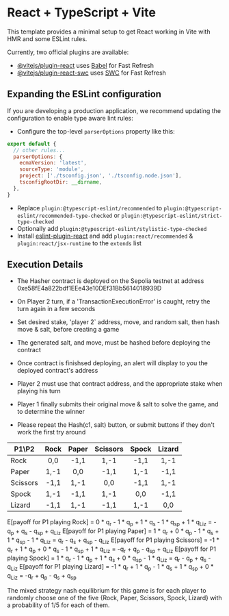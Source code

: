# React + TypeScript + Vite

This template provides a minimal setup to get React working in Vite with HMR and some ESLint rules.

Currently, two official plugins are available:

- [@vitejs/plugin-react](https://github.com/vitejs/vite-plugin-react/blob/main/packages/plugin-react/README.md) uses [Babel](https://babeljs.io/) for Fast Refresh
- [@vitejs/plugin-react-swc](https://github.com/vitejs/vite-plugin-react-swc) uses [SWC](https://swc.rs/) for Fast Refresh

## Expanding the ESLint configuration

If you are developing a production application, we recommend updating the configuration to enable type aware lint rules:

- Configure the top-level `parserOptions` property like this:

```js
export default {
  // other rules...
  parserOptions: {
    ecmaVersion: 'latest',
    sourceType: 'module',
    project: ['./tsconfig.json', './tsconfig.node.json'],
    tsconfigRootDir: __dirname,
  },
}
```

- Replace `plugin:@typescript-eslint/recommended` to `plugin:@typescript-eslint/recommended-type-checked` or `plugin:@typescript-eslint/strict-type-checked`
- Optionally add `plugin:@typescript-eslint/stylistic-type-checked`
- Install [eslint-plugin-react](https://github.com/jsx-eslint/eslint-plugin-react) and add `plugin:react/recommended` & `plugin:react/jsx-runtime` to the `extends` list


## Execution Details
- The Hasher contract is deployed on the Sepolia testnet at address 0xe58fE4a822bdf1EEe43e10DEf31Bb5614018939D
- On Player 2 turn, if a 'TransactionExecutionError' is caught, retry the turn again in a few seconds
- Set desired stake, 'player 2` address, move, and random salt, then hash move & salt, before creating a game
- The generated salt, and move, must be hashed before deploying the contract
- Once contract is finishsed deploying, an alert will display to you the deployed contract's address
- Player 2 must use that contract address, and the appropriate stake when playing his turn
- Player 1 finally submits their original move & salt to solve the game, and to determine the winner

- Please repeat the Hash(c1, salt) button, or submit buttons if they don't work the first try around


| P1\P2    | Rock          | Paper           | Scissors  | Spock | Lizard |
| -------- |:-------------:|:---------------:|:---------:|:-----:|:------:|
| Rock     |      0,0         |  -1,1           |      1,-1 |     -1,1  |    1,-1    |
| Paper    | 1,-1      | 0,0   |     -1,1 |    1,-1   |     -1,1   |
| Scissors | -1,1    | 1,-1        |       0,0 |   -1,1    |  1,-1      |
| Spock    | 1,-1 | -1,1        |    1,-1 |    0,0   | -1,1       |
| Lizard   | -1,1 | 1,-1        |      -1,1 |   1,-1    |  0,0      |


E[payoff for P1 playing Rock] = 0 * q<sub>r</sub> - 1 *  q<sub>p</sub>  + 1 * q<sub>s</sub>  - 1 * q<sub>sp</sub> + 1 * q<sub>Liz</sub> = -q<sub>p</sub> + q<sub>s</sub> - q<sub>sp</sub> + q<sub>Liz</sub>
E[payoff for P1 playing Paper] = 1 * q<sub>r</sub> + 0 *  q<sub>p</sub>  - 1 *  q<sub>s</sub>  + 1 * q<sub>sp</sub> - 1 * q<sub>Liz</sub> = q<sub>r</sub> - q<sub>s</sub> + q<sub>sp</sub> - q<sub>Liz</sub>
E[payoff for P1 playing Scissors] = -1 * q<sub>r</sub> + 1 * q<sub>p</sub>  + 0 *  q<sub>s</sub>  - 1 * q<sub>sp</sub> + 1 * q<sub>Liz</sub> = -q<sub>r</sub> + q<sub>p</sub> - q<sub>sp</sub> + q<sub>Liz</sub>
E[payoff for P1 playing Spock] = 1 * q<sub>r</sub> - 1 * q<sub>p</sub>  + 1 * q<sub>s</sub>  + 0 * q<sub>sp</sub> - 1 * q<sub>Liz</sub> = q<sub>r</sub> - q<sub>p</sub> + q<sub>s</sub> - q<sub>Liz</sub>
E[payoff for P1 playing Lizard] = -1 * q<sub>r</sub> + 1 * q<sub>p</sub>  - 1 * q<sub>s</sub>  + 1 * q<sub>sp</sub> + 0 * q<sub>Liz</sub> = -q<sub>r</sub> + q<sub>p</sub> - q<sub>s</sub>  + q<sub>sp</sub>

The mixed strategy nash equilibrium for this game is for each player to randomly choose one of the five {Rock, Paper, Scissors, Spock, Lizard} with a probability of 1/5 for each of them.